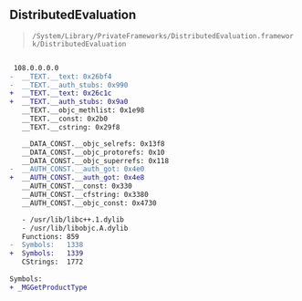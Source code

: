 ## DistributedEvaluation

> `/System/Library/PrivateFrameworks/DistributedEvaluation.framework/DistributedEvaluation`

```diff

 108.0.0.0.0
-  __TEXT.__text: 0x26bf4
-  __TEXT.__auth_stubs: 0x990
+  __TEXT.__text: 0x26c1c
+  __TEXT.__auth_stubs: 0x9a0
   __TEXT.__objc_methlist: 0x1e98
   __TEXT.__const: 0x2b0
   __TEXT.__cstring: 0x29f8

   __DATA_CONST.__objc_selrefs: 0x13f8
   __DATA_CONST.__objc_protorefs: 0x10
   __DATA_CONST.__objc_superrefs: 0x118
-  __AUTH_CONST.__auth_got: 0x4e0
+  __AUTH_CONST.__auth_got: 0x4e8
   __AUTH_CONST.__const: 0x330
   __AUTH_CONST.__cfstring: 0x3380
   __AUTH_CONST.__objc_const: 0x4730

   - /usr/lib/libc++.1.dylib
   - /usr/lib/libobjc.A.dylib
   Functions: 859
-  Symbols:   1338
+  Symbols:   1339
   CStrings:  1772
 
Symbols:
+ _MGGetProductType

```

